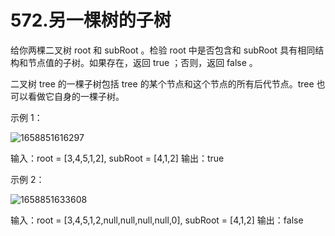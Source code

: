 # 572.另一棵树的子树

给你两棵二叉树 root 和 subRoot 。检验 root 中是否包含和 subRoot 具有相同结构和节点值的子树。如果存在，返回 true ；否则，返回 false 。

二叉树 tree 的一棵子树包括 tree 的某个节点和这个节点的所有后代节点。tree 也可以看做它自身的一棵子树。

 

示例 1：

![1658851616297](C:\Users\86178\AppData\Roaming\Typora\typora-user-images\1658851616297.png)

输入：root = [3,4,5,1,2], subRoot = [4,1,2]
输出：true

示例 2：

![1658851633608](C:\Users\86178\AppData\Roaming\Typora\typora-user-images\1658851633608.png)

输入：root = [3,4,5,1,2,null,null,null,null,0], subRoot = [4,1,2]
输出：false